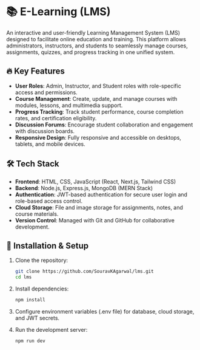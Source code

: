 # 📚 **E-Learning (LMS)**
An interactive and user-friendly Learning Management System (LMS) designed to facilitate online education and training. This platform allows administrators, instructors, and students to seamlessly manage courses, assignments, quizzes, and progress tracking in one unified system.

## 🔥 **Key Features**
- **User Roles**: Admin, Instructor, and Student roles with role-specific access and permissions.  
- **Course Management**: Create, update, and manage courses with modules, lessons, and multimedia support.  
- **Progress Tracking**: Track student performance, course completion rates, and certification eligibility.  
- **Discussion Forums**: Encourage student collaboration and engagement with discussion boards.  
- **Responsive Design**: Fully responsive and accessible on desktops, tablets, and mobile devices.  

## 🛠️ **Tech Stack**
- **Frontend**: HTML, CSS, JavaScript (React, Next.js, Tailwind CSS)  
- **Backend**: Node.js, Express.js, MongoDB (MERN Stack)  
- **Authentication**: JWT-based authentication for secure user login and role-based access control.  
- **Cloud Storage**: File and image storage for assignments, notes, and course materials.  
- **Version Control**: Managed with Git and GitHub for collaborative development.  

## 🚀 **Installation & Setup**
1. Clone the repository:  
   ```bash
   git clone https://github.com/SouravKAgarwal/lms.git
   cd lms
   ```

2. Install dependencies: 
   ```bash
   npm install
   ```

3. Configure environment variables (.env file) for database, cloud storage, and JWT secrets.

4. Run the development server:
   ```bash
   npm run dev
   ```
